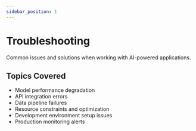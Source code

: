 ```yaml
---
sidebar_position: 1
---
```


# Troubleshooting

Common issues and solutions when working with AI-powered applications.

## Topics Covered

- Model performance degradation
- API integration errors
- Data pipeline failures
- Resource constraints and optimization
- Development environment setup issues
- Production monitoring alerts
